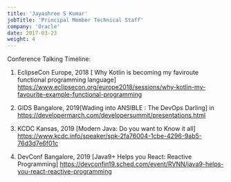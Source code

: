 ```yaml
---
title: 'Jayashree S Kumar'
jobTitle: 'Principal Member Technical Staff'
company: 'Oracle'
date: 2017-03-23
weight: 4
---
```


Conference Talking Timeline: 
1. EclipseCon Europe, 2018 [ Why Kotlin is becoming my faviroute functional programming language]
https://www.eclipsecon.org/europe2018/sessions/why-kotlin-my-favourite-example-functional-programming

2. GIDS Bangalore, 2019[Wading into ANSIBLE : The DevOps Darling] in 
https://developermarch.com/developersummit/presentations.html

3. KCDC Kansas, 2019 [Modern Java: Do you want to Know it all]
https://www.kcdc.info/speaker/spk-2fa76004-1cbe-4296-9ab5-76d3d7e6f01c

4. DevConf Bangalore, 2019 [Java9+ Helps you React: Reactive Programming]
https://devconfin19.sched.com/event/RVNN/java9-helps-you-react-reactive-programming